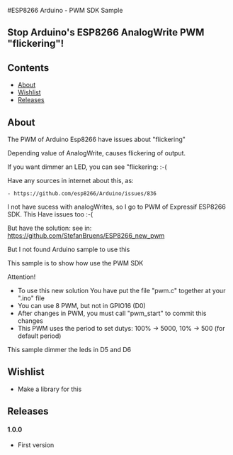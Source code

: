 #ESP8266 Arduino - PWM SDK Sample

## Stop Arduino's ESP8266 AnalogWrite PWM  "flickering"!

## Contents
 - [About](#about)
 - [Wishlist](#wishlist)
 - [Releases](#releases)

## About

The PWM of Arduino Esp8266 have issues about "flickering"

Depending value of AnalogWrite, causes flickering of output.

If you want dimmer an LED, you can see "flickering: :-(

Have any sources in internet about this, as:

    - https://github.com/esp8266/Arduino/issues/836

I not have sucess with analogWrites, so I go to PWM of Expressif ESP8266 SDK.
This Have issues too :-(

But have the solution: see in: https://github.com/StefanBruens/ESP8266_new_pwm

But I not found Arduino sample to use this

This sample is to show how use the PWM SDK

Attention!  
 - To use this new solution You have put the file "pwm.c" together at your ".ino" file
 - You can use 8 PWM, but not in GPIO16 (D0)
 - After changes in PWM, you must call "pwm_start" to commit this changes
 - This PWM uses the period to set dutys: 100% -> 5000, 10% -> 500 (for default period)

 This sample dimmer the leds in D5 and D6

## Wishlist
- Make a library for this

## Releases
#### 1.0.0
- First version
